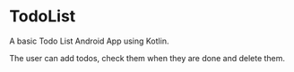 # TodoList
A basic Todo List Android App using Kotlin.

The user can add todos, check them when they are done and delete them.
